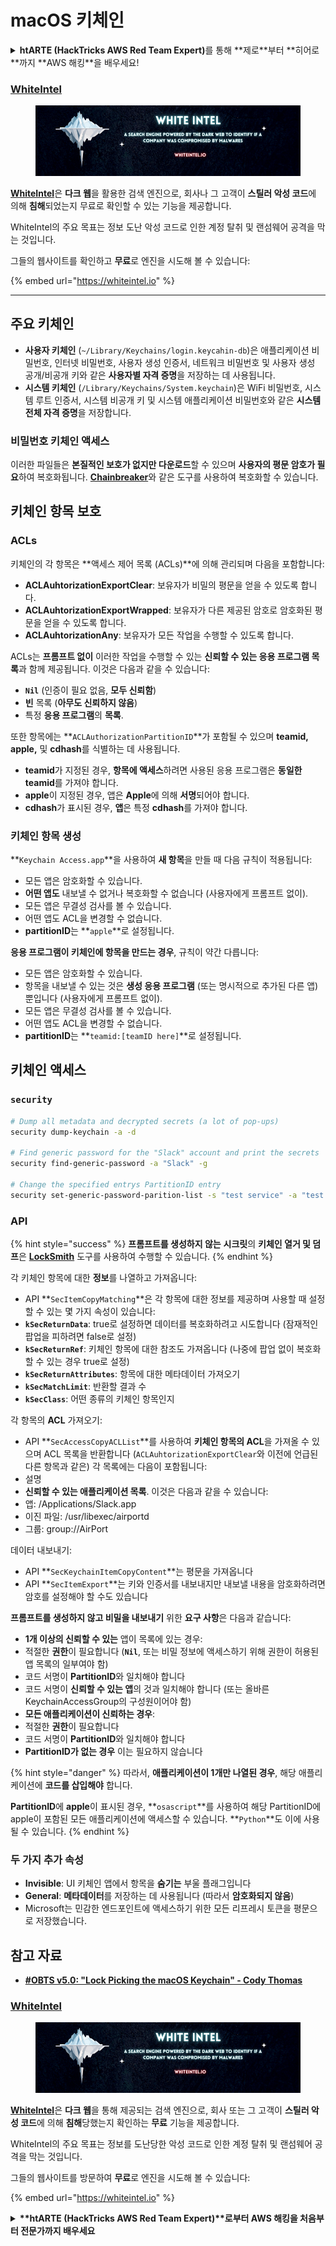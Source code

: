 # macOS 키체인

<details>

<summary><strong>htARTE (HackTricks AWS Red Team Expert)</strong>를 통해 **제로**부터 **히어로**까지 **AWS 해킹**을 배우세요!</summary>

HackTricks를 지원하는 다른 방법:

* **회사가 HackTricks에 광고**되길 원하거나 **PDF로 HackTricks 다운로드**하려면 [**구독 요금제**](https://github.com/sponsors/carlospolop)를 확인하세요!
* [**공식 PEASS & HackTricks 스왜그**](https://peass.creator-spring.com)를 얻으세요
* [**The PEASS Family**](https://opensea.io/collection/the-peass-family)를 발견하세요, 우리의 독점 [**NFTs**](https://opensea.io/collection/the-peass-family) 컬렉션
* **💬 [Discord 그룹](https://discord.gg/hRep4RUj7f)** 또는 [**텔레그램 그룹**](https://t.me/peass)에 **가입**하거나 **트위터** 🐦 [**@carlospolopm**](https://twitter.com/hacktricks_live)를 **팔로우**하세요.
* **해킹 트릭을 공유**하려면 **HackTricks** 및 **HackTricks Cloud** github 저장소로 PR을 제출하세요.

</details>

### [WhiteIntel](https://whiteintel.io)

<figure><img src="/.gitbook/assets/image (1224).png" alt=""><figcaption></figcaption></figure>

[**WhiteIntel**](https://whiteintel.io)은 **다크 웹**을 활용한 검색 엔진으로, 회사나 그 고객이 **스틸러 악성 코드**에 의해 **침해**되었는지 무료로 확인할 수 있는 기능을 제공합니다.

WhiteIntel의 주요 목표는 정보 도난 악성 코드로 인한 계정 탈취 및 랜섬웨어 공격을 막는 것입니다.

그들의 웹사이트를 확인하고 **무료**로 엔진을 시도해 볼 수 있습니다:

{% embed url="https://whiteintel.io" %}

---

## 주요 키체인

* **사용자 키체인** (`~/Library/Keychains/login.keycahin-db`)은 애플리케이션 비밀번호, 인터넷 비밀번호, 사용자 생성 인증서, 네트워크 비밀번호 및 사용자 생성 공개/비공개 키와 같은 **사용자별 자격 증명**을 저장하는 데 사용됩니다.
* **시스템 키체인** (`/Library/Keychains/System.keychain`)은 WiFi 비밀번호, 시스템 루트 인증서, 시스템 비공개 키 및 시스템 애플리케이션 비밀번호와 같은 **시스템 전체 자격 증명**을 저장합니다.

### 비밀번호 키체인 액세스

이러한 파일들은 **본질적인 보호가 없지만 다운로드**할 수 있으며 **사용자의 평문 암호가 필요**하여 복호화됩니다. [**Chainbreaker**](https://github.com/n0fate/chainbreaker)와 같은 도구를 사용하여 복호화할 수 있습니다.

## 키체인 항목 보호

### ACLs

키체인의 각 항목은 **액세스 제어 목록 (ACLs)**에 의해 관리되며 다음을 포함합니다:

* **ACLAuhtorizationExportClear**: 보유자가 비밀의 평문을 얻을 수 있도록 합니다.
* **ACLAuhtorizationExportWrapped**: 보유자가 다른 제공된 암호로 암호화된 평문을 얻을 수 있도록 합니다.
* **ACLAuhtorizationAny**: 보유자가 모든 작업을 수행할 수 있도록 합니다.

ACLs는 **프롬프트 없이** 이러한 작업을 수행할 수 있는 **신뢰할 수 있는 응용 프로그램 목록**과 함께 제공됩니다. 이것은 다음과 같을 수 있습니다:

* **`Nil`** (인증이 필요 없음, **모두 신뢰함**)
* **빈** 목록 (**아무도 신뢰하지 않음**)
* 특정 **응용 프로그램**의 **목록**.

또한 항목에는 **`ACLAuthorizationPartitionID`**가 포함될 수 있으며 **teamid, apple,** 및 **cdhash**를 식별하는 데 사용됩니다.

* **teamid**가 지정된 경우, **항목에 액세스**하려면 사용된 응용 프로그램은 **동일한 teamid**를 가져야 합니다.
* **apple**이 지정된 경우, 앱은 **Apple**에 의해 **서명**되어야 합니다.
* **cdhash**가 표시된 경우, **앱**은 특정 **cdhash**를 가져야 합니다.

### 키체인 항목 생성

**`Keychain Access.app`**을 사용하여 **새 항목**을 만들 때 다음 규칙이 적용됩니다:

* 모든 앱은 암호화할 수 있습니다.
* **어떤 앱도** 내보낼 수 없거나 복호화할 수 없습니다 (사용자에게 프롬프트 없이).
* 모든 앱은 무결성 검사를 볼 수 있습니다.
* 어떤 앱도 ACL을 변경할 수 없습니다.
* **partitionID**는 **`apple`**로 설정됩니다.

**응용 프로그램이 키체인에 항목을 만드는 경우**, 규칙이 약간 다릅니다:

* 모든 앱은 암호화할 수 있습니다.
* 항목을 내보낼 수 있는 것은 **생성 응용 프로그램** (또는 명시적으로 추가된 다른 앱)뿐입니다 (사용자에게 프롬프트 없이).
* 모든 앱은 무결성 검사를 볼 수 있습니다.
* 어떤 앱도 ACL을 변경할 수 없습니다.
* **partitionID**는 **`teamid:[teamID here]`**로 설정됩니다.

## 키체인 액세스

### `security`
```bash
# Dump all metadata and decrypted secrets (a lot of pop-ups)
security dump-keychain -a -d

# Find generic password for the "Slack" account and print the secrets
security find-generic-password -a "Slack" -g

# Change the specified entrys PartitionID entry
security set-generic-password-parition-list -s "test service" -a "test acount" -S
```
### API

{% hint style="success" %}
**프롬프트를 생성하지 않는** **시크릿**의 **키체인 열거 및 덤프**은 [**LockSmith**](https://github.com/its-a-feature/LockSmith) 도구를 사용하여 수행할 수 있습니다.
{% endhint %}

각 키체인 항목에 대한 **정보**를 나열하고 가져옵니다:

* API **`SecItemCopyMatching`**은 각 항목에 대한 정보를 제공하며 사용할 때 설정할 수 있는 몇 가지 속성이 있습니다:
* **`kSecReturnData`**: true로 설정하면 데이터를 복호화하려고 시도합니다 (잠재적인 팝업을 피하려면 false로 설정)
* **`kSecReturnRef`**: 키체인 항목에 대한 참조도 가져옵니다 (나중에 팝업 없이 복호화할 수 있는 경우 true로 설정)
* **`kSecReturnAttributes`**: 항목에 대한 메타데이터 가져오기
* **`kSecMatchLimit`**: 반환할 결과 수
* **`kSecClass`**: 어떤 종류의 키체인 항목인지

각 항목의 **ACL** 가져오기:

* API **`SecAccessCopyACLList`**를 사용하여 **키체인 항목의 ACL**을 가져올 수 있으며 ACL 목록을 반환합니다 (`ACLAuhtorizationExportClear`와 이전에 언급된 다른 항목과 같은) 각 목록에는 다음이 포함됩니다:
* 설명
* **신뢰할 수 있는 애플리케이션 목록**. 이것은 다음과 같을 수 있습니다:
* 앱: /Applications/Slack.app
* 이진 파일: /usr/libexec/airportd
* 그룹: group://AirPort

데이터 내보내기:

* API **`SecKeychainItemCopyContent`**는 평문을 가져옵니다
* API **`SecItemExport`**는 키와 인증서를 내보내지만 내보낼 내용을 암호화하려면 암호를 설정해야 할 수도 있습니다

**프롬프트를 생성하지 않고 비밀을 내보내기** 위한 **요구 사항**은 다음과 같습니다:

* **1개 이상의 신뢰할 수 있는** 앱이 목록에 있는 경우:
* 적절한 **권한**이 필요합니다 (**`Nil`**, 또는 비밀 정보에 액세스하기 위해 권한이 허용된 앱 목록의 일부여야 함)
* 코드 서명이 **PartitionID**와 일치해야 합니다
* 코드 서명이 **신뢰할 수 있는 앱**의 것과 일치해야 합니다 (또는 올바른 KeychainAccessGroup의 구성원이어야 함)
* **모든 애플리케이션이 신뢰하는 경우**:
* 적절한 **권한**이 필요합니다
* 코드 서명이 **PartitionID**와 일치해야 합니다
* **PartitionID가 없는 경우** 이는 필요하지 않습니다

{% hint style="danger" %}
따라서, **애플리케이션이 1개만 나열된 경우**, 해당 애플리케이션에 **코드를 삽입해야** 합니다.

**PartitionID**에 **apple**이 표시된 경우, **`osascript`**를 사용하여 해당 PartitionID에 apple이 포함된 모든 애플리케이션에 액세스할 수 있습니다. **`Python`**도 이에 사용될 수 있습니다.
{% endhint %}

### 두 가지 추가 속성

* **Invisible**: UI 키체인 앱에서 항목을 **숨기는** 부울 플래그입니다
* **General**: **메타데이터**를 저장하는 데 사용됩니다 (따라서 **암호화되지 않음**)
* Microsoft는 민감한 엔드포인트에 액세스하기 위한 모든 리프레시 토큰을 평문으로 저장했습니다.

## 참고 자료

* [**#OBTS v5.0: "Lock Picking the macOS Keychain" - Cody Thomas**](https://www.youtube.com/watch?v=jKE1ZW33JpY)

### [WhiteIntel](https://whiteintel.io)

<figure><img src="/.gitbook/assets/image (1224).png" alt=""><figcaption></figcaption></figure>

[**WhiteIntel**](https://whiteintel.io)은 **다크 웹**을 통해 제공되는 검색 엔진으로, 회사 또는 그 고객이 **스틸러 악성 코드**에 의해 **침해**당했는지 확인하는 **무료** 기능을 제공합니다.

WhiteIntel의 주요 목표는 정보를 도난당한 악성 코드로 인한 계정 탈취 및 랜섬웨어 공격을 막는 것입니다.

그들의 웹사이트를 방문하여 **무료**로 엔진을 시도해 볼 수 있습니다:

{% embed url="https://whiteintel.io" %}

<details>

<summary><strong>**htARTE (HackTricks AWS Red Team Expert)**로부터 AWS 해킹을 처음부터 전문가까지 배우세요</strong></summary>

HackTricks를 지원하는 다른 방법:

* **회사 광고를 보거나 PDF로 HackTricks를 다운로드**하려면 [**구독 요금제**](https://github.com/sponsors/carlospolop)를 확인하세요!
* [**공식 PEASS & HackTricks 스왜그**](https://peass.creator-spring.com)를 구입하세요
* [**The PEASS Family**](https://opensea.io/collection/the-peass-family)를 발견하세요, 당사의 독점 [**NFTs**](https://opensea.io/collection/the-peass-family) 컬렉션
* 💬 [**디스코드 그룹**](https://discord.gg/hRep4RUj7f) 또는 [**텔레그램 그룹**](https://t.me/peass)에 **가입**하거나 **트위터** 🐦 [**@carlospolopm**](https://twitter.com/hacktricks_live)를 **팔로우**하세요.
* **HackTricks** 및 **HackTricks Cloud** github 저장소에 PR을 제출하여 **해킹 요령을 공유**하세요.

</details>
